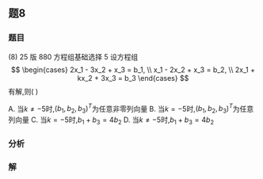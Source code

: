 ## 题8
### 题目
(8) 25 版 880 方程组基础选择 5 
设方程组
$$
\begin{cases}
2x_1 - 3x_2 + x_3 = b_1, \\  
x_1 - 2x_2 + x_3 = b_2, \\
2x_1 + kx_2 + 3x_3 = b_3 
\end{cases}
$$有解,则(   )

A. 当$k \neq   - 5$时,$(b_1,b_2,b_3)^T$为任意非零列向量 
B. 当$k =  - 5$时,$(b_1,b_2,b_3)^T$为任意列向量
C. 当$k =  - 5$时,$b_1 + b_3 = 4b_2$
D. 当$k \neq   - 5$时,$b_1 + b_3 = 4b_2$
### 分析

### 解